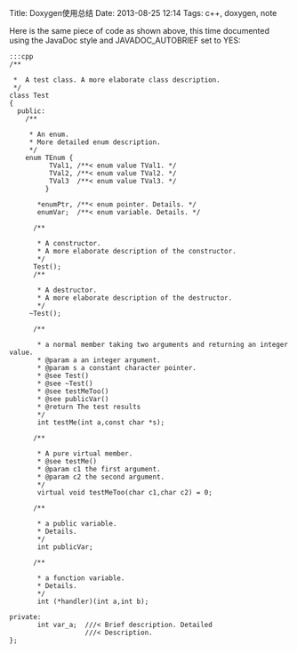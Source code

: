 Title:  Doxygen使用总结 
Date: 2013-08-25 12:14
Tags: c++, doxygen, note

Here is the same piece of code as shown above, this time documented using the JavaDoc style and JAVADOC_AUTOBRIEF set to YES:

    :::cpp
	/**

	 *  A test class. A more elaborate class description.
	 */
	class Test
	{
	  public:
	    /** 

	     * An enum.
	     * More detailed enum description.
	     */
	    enum TEnum { 
	          TVal1, /**< enum value TVal1. */  
	          TVal2, /**< enum value TVal2. */  
	          TVal3  /**< enum value TVal3. */  
	         } 

	       *enumPtr, /**< enum pointer. Details. */
	       enumVar;  /**< enum variable. Details. */
	       
	      /**

	       * A constructor.
	       * A more elaborate description of the constructor.
	       */
	      Test();
	      /**

	       * A destructor.
	       * A more elaborate description of the destructor.
	       */
	     ~Test();
	    
	      /**

	       * a normal member taking two arguments and returning an integer value.
	       * @param a an integer argument.
	       * @param s a constant character pointer.
	       * @see Test()
	       * @see ~Test()
	       * @see testMeToo()
	       * @see publicVar()
	       * @return The test results
	       */
	       int testMe(int a,const char *s);
	       
	      /**

	       * A pure virtual member.
	       * @see testMe()
	       * @param c1 the first argument.
	       * @param c2 the second argument.
	       */
	       virtual void testMeToo(char c1,char c2) = 0;
	   
	      /** 

	       * a public variable.
	       * Details.
	       */
	       int publicVar;
	       
	      /**

	       * a function variable.
	       * Details.
	       */
	       int (*handler)(int a,int b);
	       
	private:
	       int var_a;  ///< Brief description. Detailed
	                   ///< Description.
	};

